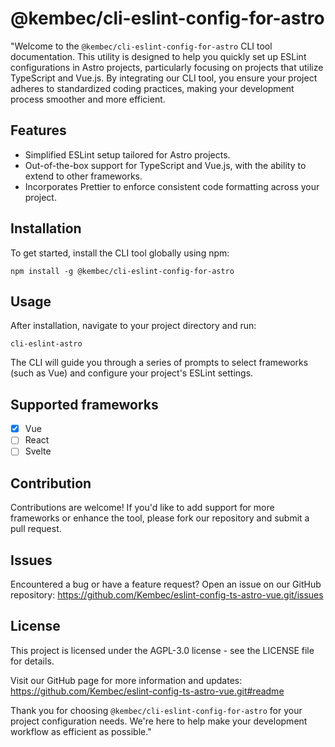 # @kembec/cli-eslint-config-for-astro

"Welcome to the `@kembec/cli-eslint-config-for-astro` CLI tool documentation. This utility is designed to help you quickly set up ESLint configurations in Astro projects, particularly focusing on projects that utilize TypeScript and Vue.js. By integrating our CLI tool, you ensure your project adheres to standardized coding practices, making your development process smoother and more efficient.

## Features

- Simplified ESLint setup tailored for Astro projects.
- Out-of-the-box support for TypeScript and Vue.js, with the ability to extend to other frameworks.
- Incorporates Prettier to enforce consistent code formatting across your project.

## Installation

To get started, install the CLI tool globally using npm:

```npm install -g @kembec/cli-eslint-config-for-astro```


## Usage

After installation, navigate to your project directory and run:

```cli-eslint-astro```

The CLI will guide you through a series of prompts to select frameworks (such as Vue) and configure your project's ESLint settings. 

## Supported frameworks

- [X] Vue
- [ ] React
- [ ] Svelte

## Contribution

Contributions are welcome! If you'd like to add support for more frameworks or enhance the tool, please fork our repository and submit a pull request.

## Issues

Encountered a bug or have a feature request? Open an issue on our GitHub repository: https://github.com/Kembec/eslint-config-ts-astro-vue.git/issues

## License

This project is licensed under the AGPL-3.0 license - see the LICENSE file for details.

Visit our GitHub page for more information and updates: https://github.com/Kembec/eslint-config-ts-astro-vue.git#readme

Thank you for choosing `@kembec/cli-eslint-config-for-astro` for your project configuration needs. We're here to help make your development workflow as efficient as possible."
